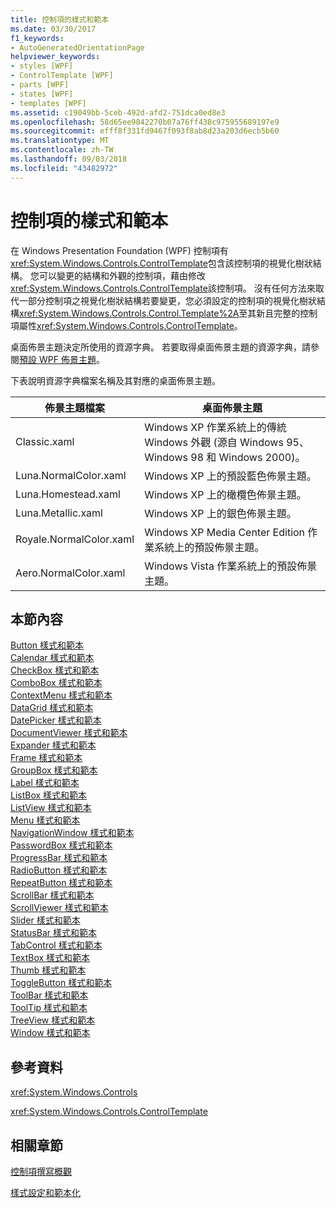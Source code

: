 ```yaml
---
title: 控制項的樣式和範本
ms.date: 03/30/2017
f1_keywords:
- AutoGeneratedOrientationPage
helpviewer_keywords:
- styles [WPF]
- ControlTemplate [WPF]
- parts [WPF]
- states [WPF]
- templates [WPF]
ms.assetid: c19049bb-5ceb-492d-afd2-751dca0ed8e3
ms.openlocfilehash: 58d65ee9842270b07a76ff438c975955689197e9
ms.sourcegitcommit: efff8f331fd9467f093f8ab8d23a203d6ecb5b60
ms.translationtype: MT
ms.contentlocale: zh-TW
ms.lasthandoff: 09/03/2018
ms.locfileid: "43482972"
---
```

# <a name="control-styles-and-templates"></a>控制項的樣式和範本
在 Windows Presentation Foundation (WPF) 控制項有<xref:System.Windows.Controls.ControlTemplate>包含該控制項的視覺化樹狀結構。 您可以變更的結構和外觀的控制項，藉由修改<xref:System.Windows.Controls.ControlTemplate>該控制項。 沒有任何方法來取代一部分控制項之視覺化樹狀結構若要變更，您必須設定的控制項的視覺化樹狀結構<xref:System.Windows.Controls.Control.Template%2A>至其新且完整的控制項屬性<xref:System.Windows.Controls.ControlTemplate>。  
  
 桌面佈景主題決定所使用的資源字典。 若要取得桌面佈景主題的資源字典，請參閱[預設 WPF 佈景主題](https://go.microsoft.com/fwlink/?LinkID=158252)。  
  
 下表說明資源字典檔案名稱及其對應的桌面佈景主題。  
  
|佈景主題檔案|桌面佈景主題|  
|----------------|-------------------|  
|Classic.xaml|Windows XP 作業系統上的傳統 Windows 外觀 (源自 Windows 95、Windows 98 和 Windows 2000)。|  
|Luna.NormalColor.xaml|Windows XP 上的預設藍色佈景主題。|  
|Luna.Homestead.xaml|Windows XP 上的橄欖色佈景主題。|  
|Luna.Metallic.xaml|Windows XP 上的銀色佈景主題。|  
|Royale.NormalColor.xaml|Windows XP Media Center Edition 作業系統上的預設佈景主題。|  
|Aero.NormalColor.xaml|Windows Vista 作業系統上的預設佈景主題。|  
  
## <a name="in-this-section"></a>本節內容  
 [Button 樣式和範本](../../../../docs/framework/wpf/controls/button-styles-and-templates.md)  
 [Calendar 樣式和範本](../../../../docs/framework/wpf/controls/calendar-styles-and-templates.md)  
 [CheckBox 樣式和範本](../../../../docs/framework/wpf/controls/checkbox-styles-and-templates.md)  
 [ComboBox 樣式和範本](../../../../docs/framework/wpf/controls/combobox-styles-and-templates.md)  
 [ContextMenu 樣式和範本](../../../../docs/framework/wpf/controls/contextmenu-styles-and-templates.md)  
 [DataGrid 樣式和範本](../../../../docs/framework/wpf/controls/datagrid-styles-and-templates.md)  
 [DatePicker 樣式和範本](../../../../docs/framework/wpf/controls/datepicker-styles-and-templates.md)  
 [DocumentViewer 樣式和範本](../../../../docs/framework/wpf/controls/documentviewer-styles-and-templates.md)  
 [Expander 樣式和範本](../../../../docs/framework/wpf/controls/expander-styles-and-templates.md)  
 [Frame 樣式和範本](../../../../docs/framework/wpf/controls/frame-styles-and-templates.md)  
 [GroupBox 樣式和範本](../../../../docs/framework/wpf/controls/groupbox-styles-and-templates.md)  
 [Label 樣式和範本](../../../../docs/framework/wpf/controls/label-styles-and-templates.md)  
 [ListBox 樣式和範本](../../../../docs/framework/wpf/controls/listbox-styles-and-templates.md)  
 [ListView 樣式和範本](../../../../docs/framework/wpf/controls/listview-styles-and-templates.md)  
 [Menu 樣式和範本](../../../../docs/framework/wpf/controls/menu-styles-and-templates.md)  
 [NavigationWindow 樣式和範本](../../../../docs/framework/wpf/controls/navigationwindow-styles-and-templates.md)  
 [PasswordBox 樣式和範本](../../../../docs/framework/wpf/controls/passwordbox-syles-and-templates.md)  
 [ProgressBar 樣式和範本](../../../../docs/framework/wpf/controls/progressbar-styles-and-templates.md)  
 [RadioButton 樣式和範本](../../../../docs/framework/wpf/controls/radiobutton-styles-and-templates.md)  
 [RepeatButton 樣式和範本](../../../../docs/framework/wpf/controls/repeatbutton-syles-and-templates.md)  
 [ScrollBar 樣式和範本](../../../../docs/framework/wpf/controls/scrollbar-styles-and-templates.md)  
 [ScrollViewer 樣式和範本](../../../../docs/framework/wpf/controls/scrollviewer-styles-and-templates.md)  
 [Slider 樣式和範本](../../../../docs/framework/wpf/controls/slider-styles-and-templates.md)  
 [StatusBar 樣式和範本](../../../../docs/framework/wpf/controls/statusbar-styles-and-templates.md)  
 [TabControl 樣式和範本](../../../../docs/framework/wpf/controls/tabcontrol-styles-and-templates.md)  
 [TextBox 樣式和範本](../../../../docs/framework/wpf/controls/textbox-styles-and-templates.md)  
 [Thumb 樣式和範本](../../../../docs/framework/wpf/controls/thumb-syles-and-templates.md)  
 [ToggleButton 樣式和範本](../../../../docs/framework/wpf/controls/togglebutton-syles-and-templates.md)  
 [ToolBar 樣式和範本](../../../../docs/framework/wpf/controls/toolbar-styles-and-templates.md)  
 [ToolTip 樣式和範本](../../../../docs/framework/wpf/controls/tooltip-styles-and-templates.md)  
 [TreeView 樣式和範本](../../../../docs/framework/wpf/controls/treeview-styles-and-templates.md)  
 [Window 樣式和範本](../../../../docs/framework/wpf/controls/window-styles-and-templates.md)  
  
## <a name="reference"></a>參考資料  
 <xref:System.Windows.Controls>  
  
 <xref:System.Windows.Controls.ControlTemplate>  
  
## <a name="related-sections"></a>相關章節  
 [控制項撰寫概觀](../../../../docs/framework/wpf/controls/control-authoring-overview.md)  
  
 [樣式設定和範本化](../../../../docs/framework/wpf/controls/styling-and-templating.md)
